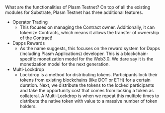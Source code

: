What are the functionalities of Plasm Testnet?
On top of all the existing modules for Substrate, Plasm Testnet has three additional features.
- Operator Trading
    - This focuses on managing the Contract owner. Additionally, it can tokenize Contracts, which means it allows the transfer of ownership of the Contract!
- Dapps Rewards
    - As the name suggests, this focuses on the reward system for Dapps (including Plasm Applications) developer. This is a blockchain-specific monetization model for the Web3.0. We dare say it is the monetization model for the next generation.
- Multi-Lockdrop
    - Lockdrop is a method for distributing tokens. Participants lock their tokens from existing blockchains (like DOT or ETH) for a certain duration. Next, we distribute the tokens to the locked participants and take the opportunity cost that comes from locking a token as collateral. A Multi-Lockdrop is when we repeat this multiple times to distribute the native token with value to a massive number of token holders.
